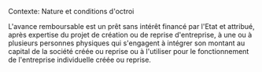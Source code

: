 Contexte: Nature et conditions d'octroi

L'avance remboursable est un prêt sans intérêt financé par l'Etat et attribué, après expertise du projet de création ou de reprise d'entreprise, à une ou à plusieurs personnes physiques qui s'engagent à intégrer son montant au capital de la société créée ou reprise ou à l'utiliser pour le fonctionnement de l'entreprise individuelle créée ou reprise.